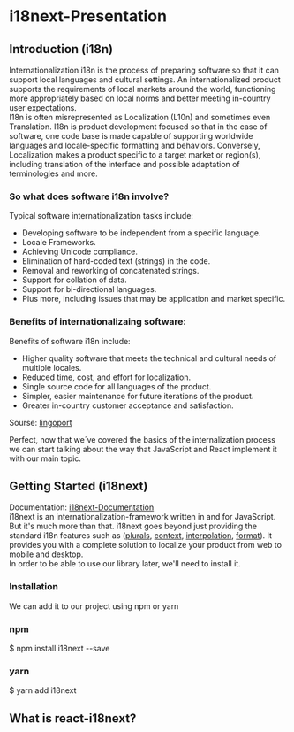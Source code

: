 # i18next-Presentation

## Introduction (i18n)
Internationalization i18n is the process of preparing software so that it can support local languages and cultural settings. An internationalized product supports the requirements of local markets around the world, functioning more appropriately based on local norms and better meeting in-country user expectations.  
I18n is often misrepresented as Localization (L10n) and sometimes even Translation. I18n is product development focused so that in the case of software, one code base is made capable of supporting worldwide languages and locale-specific formatting and behaviors. Conversely, Localization makes a product specific to a target market or region(s), including translation of the interface and possible adaptation of terminologies and more.  

### So what does software i18n involve?  
Typical software internationalization tasks include:  
* Developing software to be independent from a specific language.
* Locale Frameworks.
* Achieving Unicode compliance.
* Elimination of hard-coded text (strings) in the code.
* Removal and reworking of concatenated strings.
* Support for collation of data.
* Support for bi-directional languages.
* Plus more, including issues that may be application and market specific.  

### Benefits of internationalizaing software:  
Benefits of software i18n include:  
* Higher quality software that meets the technical and cultural needs of multiple locales.
* Reduced time, cost, and effort for localization.
* Single source code for all languages of the product.
* Simpler, easier maintenance for future iterations of the product.
* Greater in-country customer acceptance and satisfaction.  

Sourse: [lingoport](https://lingoport.com/what-is-i18n/)  

Perfect, now that we´ve covered the basics of the internalization process we can start talking about the way that JavaScript and React implement it with our main topic.

## Getting Started (i18next) 
Documentation: [i18next-Documentation](https://www.i18next.com/)  
i18next is an internationalization-framework written in and for JavaScript. But it's much more than that.
i18next goes beyond just providing the standard i18n features such as ([plurals](https://www.i18next.com/translation-function/plurals), [context](https://www.i18next.com/translation-function/context), [interpolation](https://www.i18next.com/translation-function/interpolation), [format](https://www.i18next.com/translation-function/formatting)). It provides you with a complete solution to localize your product from web to mobile and desktop.  
In order to be able to use our library later, we'll need to install it.  
### Installation
We can add it to our project using npm or yarn
### npm
$ npm install i18next --save

### yarn
$ yarn add i18next

## What is react-i18next?  

